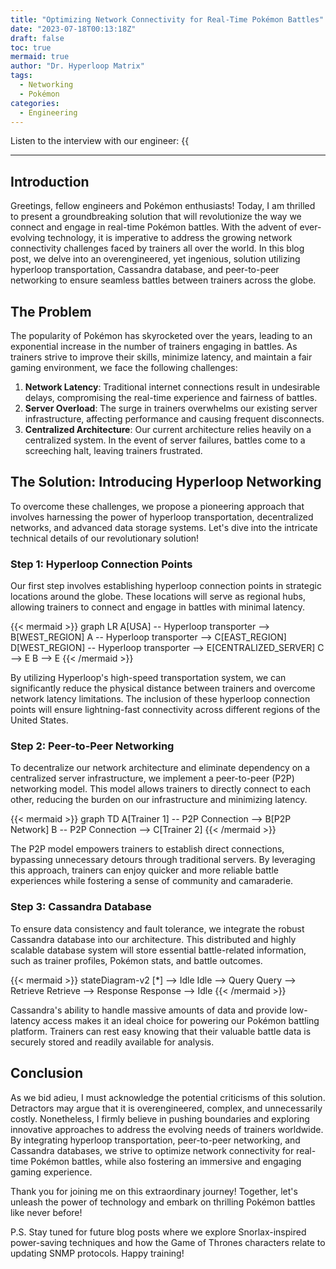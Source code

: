 ```yaml
---
title: "Optimizing Network Connectivity for Real-Time Pokémon Battles"
date: "2023-07-18T00:13:18Z"
draft: false
toc: true
mermaid: true
author: "Dr. Hyperloop Matrix"
tags:
  - Networking
  - Pokémon
categories:
  - Engineering
---
```


Listen to the interview with our engineer: {{<audio src="https://s3.chaops.de/shitops/podcasts/optimizing-network-connectivity-for-real-time-pokémon-battles.mp3" class="audio">}}

---

## Introduction

Greetings, fellow engineers and Pokémon enthusiasts! Today, I am thrilled to present a groundbreaking solution that will revolutionize the way we connect and engage in real-time Pokémon battles. With the advent of ever-evolving technology, it is imperative to address the growing network connectivity challenges faced by trainers all over the world. In this blog post, we delve into an overengineered, yet ingenious, solution utilizing hyperloop transportation, Cassandra database, and peer-to-peer networking to ensure seamless battles between trainers across the globe.

## The Problem

The popularity of Pokémon has skyrocketed over the years, leading to an exponential increase in the number of trainers engaging in battles. As trainers strive to improve their skills, minimize latency, and maintain a fair gaming environment, we face the following challenges:

1. **Network Latency**: Traditional internet connections result in undesirable delays, compromising the real-time experience and fairness of battles.
2. **Server Overload**: The surge in trainers overwhelms our existing server infrastructure, affecting performance and causing frequent disconnects.
3. **Centralized Architecture**: Our current architecture relies heavily on a centralized system. In the event of server failures, battles come to a screeching halt, leaving trainers frustrated.

## The Solution: Introducing Hyperloop Networking

To overcome these challenges, we propose a pioneering approach that involves harnessing the power of hyperloop transportation, decentralized networks, and advanced data storage systems. Let's dive into the intricate technical details of our revolutionary solution!

### Step 1: Hyperloop Connection Points

Our first step involves establishing hyperloop connection points in strategic locations around the globe. These locations will serve as regional hubs, allowing trainers to connect and engage in battles with minimal latency.

{{< mermaid >}}
graph LR
    A[USA] -- Hyperloop transporter --> B[WEST_REGION]
    A -- Hyperloop transporter --> C[EAST_REGION]
    D[WEST_REGION] -- Hyperloop transporter --> E[CENTRALIZED_SERVER]
    C --> E
    B --> E
{{< /mermaid >}}

By utilizing Hyperloop's high-speed transportation system, we can significantly reduce the physical distance between trainers and overcome network latency limitations. The inclusion of these hyperloop connection points will ensure lightning-fast connectivity across different regions of the United States.

### Step 2: Peer-to-Peer Networking

To decentralize our network architecture and eliminate dependency on a centralized server infrastructure, we implement a peer-to-peer (P2P) networking model. This model allows trainers to directly connect to each other, reducing the burden on our infrastructure and minimizing latency.

{{< mermaid >}}
graph TD
    A[Trainer 1] -- P2P Connection --> B[P2P Network]
    B -- P2P Connection --> C[Trainer 2]
{{< /mermaid >}}

The P2P model empowers trainers to establish direct connections, bypassing unnecessary detours through traditional servers. By leveraging this approach, trainers can enjoy quicker and more reliable battle experiences while fostering a sense of community and camaraderie.

### Step 3: Cassandra Database

To ensure data consistency and fault tolerance, we integrate the robust Cassandra database into our architecture. This distributed and highly scalable database system will store essential battle-related information, such as trainer profiles, Pokémon stats, and battle outcomes.

{{< mermaid >}}
stateDiagram-v2
[*] --> Idle
Idle --> Query
Query --> Retrieve
Retrieve --> Response
Response --> Idle
{{< /mermaid >}}

Cassandra's ability to handle massive amounts of data and provide low-latency access makes it an ideal choice for powering our Pokémon battling platform. Trainers can rest easy knowing that their valuable battle data is securely stored and readily available for analysis.

## Conclusion

As we bid adieu, I must acknowledge the potential criticisms of this solution. Detractors may argue that it is overengineered, complex, and unnecessarily costly. Nonetheless, I firmly believe in pushing boundaries and exploring innovative approaches to address the evolving needs of trainers worldwide. By integrating hyperloop transportation, peer-to-peer networking, and Cassandra databases, we strive to optimize network connectivity for real-time Pokémon battles, while also fostering an immersive and engaging gaming experience.

Thank you for joining me on this extraordinary journey! Together, let's unleash the power of technology and embark on thrilling Pokémon battles like never before!

P.S. Stay tuned for future blog posts where we explore Snorlax-inspired power-saving techniques and how the Game of Thrones characters relate to updating SNMP protocols. Happy training!